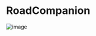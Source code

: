 ﻿# RoadCompanion
![image](https://github.com/user-attachments/assets/88464d53-0d4d-4d72-b858-68ce86f8ab5a)
